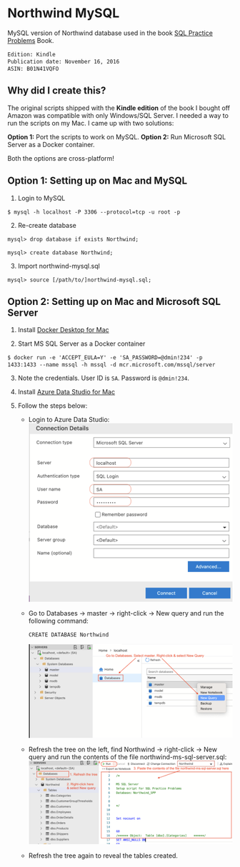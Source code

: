 # Northwind MySQL
MySQL version of Northwind database used in the book [SQL Practice Problems](https://www.amazon.com/SQL-Practice-Problems-learn-doing/dp/1520807635) Book.

```text
Edition: Kindle
Publication date: November 16, 2016
ASIN: B01N41VQFO
```

## Why did I create this?
The original scripts shipped with the **Kindle edition** of the book I bought off Amazon was compatible with only 
Windows/SQL Server. I needed a way to run the scripts on my Mac. I came up with two solutions:

**Option 1:** Port the scripts to work on MySQL.
**Option 2:** Run Microsoft SQL Server  as a Docker container.

Both the options are cross-platform!

## Option 1: Setting up on Mac and MySQL

1. Login to MySQL
```mysql
$ mysql -h localhost -P 3306 --protocol=tcp -u root -p
```

2. Re-create database
```mysql
mysql> drop database if exists Northwind;
```

```mysql
mysql> create database Northwind;
```

3. Import northwind-mysql.sql

```mysql
mysql> source [/path/to/]northwind-mysql.sql;
```

## Option 2: Setting up on Mac and Microsoft SQL Server

1. Install [Docker Desktop for Mac](https://hub.docker.com/editions/community/docker-ce-desktop-mac/)

2. Start MS SQL Server as a Docker container
```
$ docker run -e 'ACCEPT_EULA=Y' -e 'SA_PASSWORD=@dmin!234' -p 1433:1433 --name mssql -h mssql -d mcr.microsoft.com/mssql/server
```

3. Note the credentials. User ID is `SA`. Password is `@dmin!234`.

4. Install [Azure Data Studio for Mac](https://docs.microsoft.com/en-us/sql/azure-data-studio/download-azure-data-studio)

5. Follow the steps below:
   
    - Login to Azure Data Studio:
      ![Login](images/login.png)
      
    - Go to Databases -> master -> right-click -> New query and run the following command:
      ```
      CREATE DATABASE Northwind
      ```
      ![Create-New-DB](images/new-db.png)
      
    - Refresh the tree on the left, find Northwind -> right-click -> New query and run the contents of the file northwind-ms-sql-server.sql:
      ![Run-Script](images/run-script.png)
    
   - Refresh the tree again to reveal the tables created.
